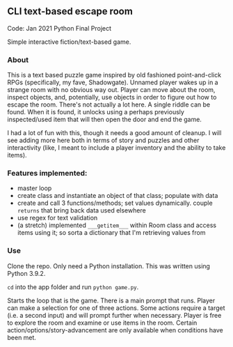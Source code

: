## CLI text-based escape room 

Code: <Louisville> Jan 2021 Python Final Project

Simple interactive fiction/text-based game.

### About

This is a text based puzzle game inspired by old fashioned point-and-click RPGs (specifically, my fave,
Shadowgate). Unnamed player wakes up in a strange room with no obvious way out. Player can move about the
room, inspect objects, and, potentially, use objects in order to figure out how to escape the room. There's
not actually a lot here. A single riddle can be found. When it is found, it unlocks using a perhaps previously
inspected/used item that will then open the door and end the game.

I had a lot of fun with this, though it needs a good amount of cleanup. I will see adding more here both in
terms of story and puzzles and other interactivity (like, I meant to include a player inventory and the
ability to take items).

### Features implemented:

* master loop
* create class and instantiate an object of that class; populate with data
* create and call 3 functions/methods; set values dynamically. couple `returns` that bring back data used elsewhere
* use regex for text validation
* (a stretch) implemented `___getitem___` within Room class and access items using it; so sorta a dictionary that I'm retrieving values from

### Use

Clone the repo. Only need a Python installation. This was written using Python 3.9.2.

`cd` into the app folder and run `python game.py`.

Starts the loop that is the game. There is a main prompt that runs. Player can make
a selection for one of three actions. Some actions require a target (i.e. a second input)
and will prompt further when necessary. Player is free to explore the room and 
examine or use items in the room. Certain action/options/story-advancement are
only available when conditions have been met.
